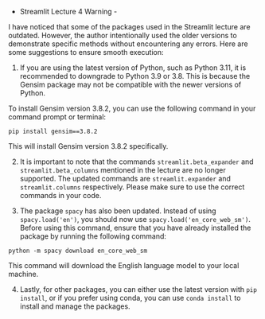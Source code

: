 - Streamlit Lecture 4 Warning -

I have noticed that some of the packages used in the Streamlit lecture are outdated. However, the author intentionally used the older versions to demonstrate specific methods without encountering any errors. Here are some suggestions to ensure smooth execution:

1. If you are using the latest version of Python, such as Python 3.11, it is recommended to downgrade to Python 3.9 or 3.8. This is because the Gensim package may not be compatible with the newer versions of Python.

To install Gensim version 3.8.2, you can use the following command in your command prompt or terminal:

```shell
pip install gensim==3.8.2
```

This will install Gensim version 3.8.2 specifically.

2. It is important to note that the commands `streamlit.beta_expander` and `streamlit.beta_columns` mentioned in the lecture are no longer supported. The updated commands are `streamlit.expander` and `streamlit.columns` respectively. Please make sure to use the correct commands in your code.

3. The package `spacy` has also been updated. Instead of using `spacy.load('en')`, you should now use `spacy.load('en_core_web_sm')`. Before using this command, ensure that you have already installed the package by running the following command:

```shell
python -m spacy download en_core_web_sm
```

This command will download the English language model to your local machine.

4. Lastly, for other packages, you can either use the latest version with `pip install`, or if you prefer using conda, you can use `conda install` to install and manage the packages.

